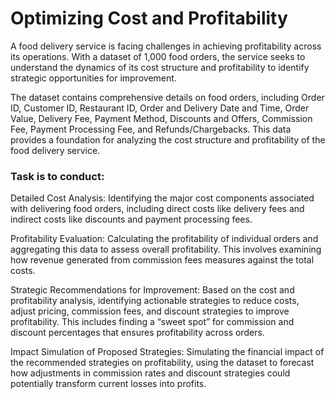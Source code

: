# Optimizing Cost and Profitability

A food delivery service is facing challenges in achieving profitability across its operations. With a dataset of 1,000 food orders, the service seeks to understand the dynamics of its cost structure and profitability to identify strategic opportunities for improvement.

The dataset contains comprehensive details on food orders, including Order ID, Customer ID, Restaurant ID, Order and Delivery Date and Time, Order Value, Delivery Fee, Payment Method, Discounts and Offers, Commission Fee, Payment Processing Fee, and Refunds/Chargebacks. This data provides a foundation for analyzing the cost structure and profitability of the food delivery service.

### Task is to conduct:
Detailed Cost Analysis: Identifying the major cost components associated with delivering food orders, including direct costs like delivery fees and indirect costs like discounts and payment processing fees.

Profitability Evaluation: Calculating the profitability of individual orders and aggregating this data to assess overall profitability. This involves examining how revenue generated from commission fees measures against the total costs.

Strategic Recommendations for Improvement: Based on the cost and profitability analysis, identifying actionable strategies to reduce costs, adjust pricing, commission fees, and discount strategies to improve profitability. This includes finding a “sweet spot” for commission and discount percentages that ensures profitability across orders.

Impact Simulation of Proposed Strategies: Simulating the financial impact of the recommended strategies on profitability, using the dataset to forecast how adjustments in commission rates and discount strategies could potentially transform current losses into profits.

